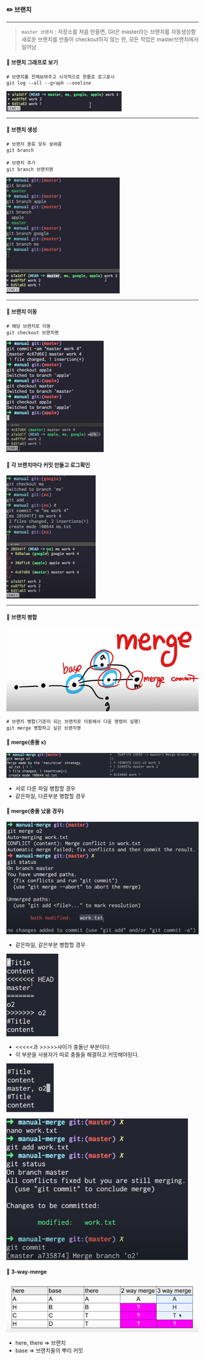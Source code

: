 ### ✏️ 브랜치

---

>`master 브랜치` : 저장소를 처음 만들면, Git은 master라는 브랜치를 자동생성함<br>
> 새로운 브랜치를 만들어 checkout하지 않는 한, 모든 작업은 master브랜치에서 일어남

#### 💭 브랜치 그래프로 보기

```
# 브랜치를 전체보여주고 시각적으로 한줄로 로그표시
git log --all --graph --oneline
```

![img_1.png](img/log_graph.png)

---

#### 💭 브랜치 생성

```
# 브랜치 종류 모두 보여줌
git branch

# 브랜치 추가
git branch 브랜치명
```

![img_2.png](img/branch생성.png)

---

#### 💭 브랜치 이동

```
# 해당 브랜치로 이동
git checkout 브랜치명
```

![img_3.png](img/branch_checkout.png)

#### 💭 각 브랜치마다 커밋 만들고 로그확인

![img_4.png](img/log_graph2.png)

---

#### 💭 브랜치 병합

![img.png](img/merge.png)

```
# 브랜치 병합(기준이 되는 브랜치로 이동해서 다음 명령어 실행)
git merge 병합하고 싶은 브랜치명
```

#### 💭 merge(충돌 x)

![img_1.png](img/merge_충돌x.png)

- 서로 다른 파일 병합할 경우
- 같은파일, 다른부분 병합할 경우

#### 💭 merge(충돌 났을 경우)

![img_3.png](img/merge_충돌o.png)

- 같은파일, 같은부분 병합할 경우

![img_4.png](img/conflict1.png)

- <<<<<과 >>>>>사이가 충돌난 부분이다.
- 이 부분을 사용자가 따로 충돌을 해결하고 커밋해야된다.

![img_5.png](img/conflict2.png)

![img_6.png](img/conflict3.png)

#### 💭 3-way-merge

![img_7.png](img/3_way_merge.png)

- here, there => 브랜치
- base => 브랜치들의 뿌리 커밋